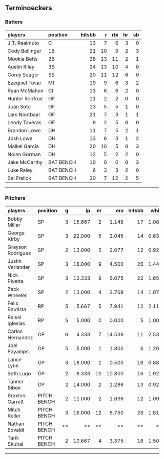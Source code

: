 ## Terminoeckers

### Batters

 
|players        |position  | hitsbb|  r| rbi| hr| sb| 
|:--------------|:---------|------:|--:|---:|--:|--:| 
|J.T. Realmuto  |C         |     13|  7|   6|  3|  0| 
|Cody Bellinger |1B        |     21| 10|   9|  2|  3| 
|Mookie Betts   |2B        |     28| 13|  11|  2|  1| 
|Austin Riley   |3B        |     24| 13|  10|  4|  0| 
|Corey Seager   |SS        |     20| 11|  12|  6|  0| 
|Ezequiel Tovar |MI        |     19|  9|   6|  3|  2| 
|Ryan McMahon   |CI        |     13|  6|   6|  2|  0| 
|Hunter Renfroe |OF        |     11|  2|   2|  0|  0| 
|Juan Soto      |OF        |     13|  5|   5|  1|  0| 
|Lars Nootbaar  |OF        |     21|  7|   3|  1|  1| 
|Leody Taveras  |OF        |      9|  2|   5|  0|  0| 
|Brandon Lowe   |DH        |     11|  7|   5|  2|  1| 
|Josh Lowe      |DH        |     13|  6|   3|  1|  2| 
|Maikel Garcia  |DH        |     20| 10|   5|  0|  3| 
|Nolan Gorman   |DH        |     12|  5|   2|  2|  0| 
|Jake McCarthy  |BAT BENCH |     10|  0|   0|  0|  3| 
|Luke Raley     |BAT BENCH |      6|  3|   3|  2|  0| 
|Sal Frelick    |BAT BENCH |     20|  7|  12|  2|  5| 

* * *

### Pitchers

 
|players           |position    |  g|     ip| er|    era| hitsbb|  whip| so|  w| sv| 
|:-----------------|:-----------|--:|------:|--:|------:|------:|-----:|--:|--:|--:| 
|Bobby Miller      |SP          |  3| 15.667|  2|  1.149|     17| 1.085| 11|  1|  0| 
|George Kirby      |SP          |  3| 22.000|  5|  2.045|     14| 0.636| 14|  1|  0| 
|Grayson Rodriguez |SP          |  2| 13.000|  3|  2.077|     12| 0.923| 10|  1|  0| 
|Justin Verlander  |SP          |  3| 18.000|  9|  4.500|     26| 1.444| 13|  2|  0| 
|Nick Pivetta      |SP          |  3| 13.333|  9|  6.075|     22| 1.650| 17|  1|  0| 
|Zack Wheeler      |SP          |  2| 13.000|  4|  2.769|     14| 1.077| 11|  1|  0| 
|Felix Bautista    |RP          |  5|  5.667|  5|  7.941|     12| 2.118|  7|  1|  3| 
|Raisel Iglesias   |RP          |  5|  5.000|  0|  0.000|      5| 1.000|  7|  0|  3| 
|Carlos Hernandez  |OP          |  6|  4.333|  7| 14.538|     11| 2.538|  5|  0|  0| 
|Joel Payamps      |OP          |  5|  5.000|  1|  1.800|      6| 1.200|  4|  0|  0| 
|Lance Lynn        |OP          |  3| 18.000|  1|  0.500|     16| 0.889| 18|  2|  0| 
|Seth Lugo         |OP          |  2|  8.333| 10| 10.800|     16| 1.920|  6|  0|  0| 
|Tanner Bibee      |OP          |  2| 14.000|  2|  1.286|     13| 0.929| 11|  2|  0| 
|Braxton Garrett   |PITCH BENCH |  2| 11.000|  2|  1.636|     12| 1.091|  4|  2|  0| 
|Mitch Keller      |PITCH BENCH |  3| 16.000| 12|  6.750|     29| 1.812| 16|  0|  0| 
|Nathan Eovaldi    |PITCH BENCH | **|     **| **|     **|     **|    **| **| **| **| 
|Tarik Skubal      |PITCH BENCH |  2| 10.667|  4|  3.375|     16| 1.500|  9|  1|  0| 


* * *


